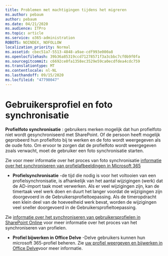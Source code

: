 ```yaml
---
title: Problemen met machtigingen tijdens het migreren
ms.author: pebaum
author: pebaum
ms.date: 04/21/2020
ms.audience: ITPro
ms.topic: article
ms.service: o365-administration
ROBOTS: NOINDEX, NOFOLLOW
localization_priority: Normal
ms.assetid: cbec51a7-5513-4848-a9ae-cdf993e000a8
ms.openlocfilehash: 39b36a85319ccd71278571f3a3cbbc7cf0b9f0fa
ms.sourcegitcommit: c6692ce0fa1358ec3529e59ca0ecdfdea4cdc759
ms.translationtype: MT
ms.contentlocale: nl-NL
ms.lasthandoff: 09/15/2020
ms.locfileid: "47798047"
---
```

# <a name="user-profile-and-photo-synchronization"></a>Gebruikersprofiel en foto synchronisatie

 **Profielfoto synchronisatie** : gebruikers merken mogelijk dat hun profielfoto niet wordt gesynchroniseerd met SharePoint. Of de persoon heeft mogelijk geprobeerd hun profielfoto bij te werken en de foto wordt weergegeven als de oude foto. Om ervoor te zorgen dat de profielfoto wordt weergegeven zoals verwacht, moet de gebruiker een foto synchronisatie starten. 
  
Zie voor meer informatie over het proces van foto synchronisatie [informatie over het synchroniseren van profielafbeeldingen in Microsoft 365](https://go.microsoft.com/fwlink/?linkid=2022634)
  
- **Profielsynchronisatie** -de tijd die nodig is voor het voltooien van een profielsynchronisatie, is afhankelijk van het aantal wijzigingen (werk) dat de AD-import taak moet verwerken. Als er veel wijzigingen zijn, kan de timertaak veel werk doen en duurt het langer voordat de wijzigingen zijn doorgevoerd in de Gebruikersprofieltoepassing. Als de timeropdracht een klein deel van de hoeveelheid werk bevat, worden de wijzigingen veel sneller doorgevoerd in de Gebruikersprofieltoepassing. 
  
Zie [informatie over het synchroniseren van gebruikersprofielen in SharePoint Online](https://go.microsoft.com/fwlink/?linkid=2022639) voor meer informatie over het proces van het synchroniseren van profielen.
    
- **Profiel bijwerken in Office Delve** -Delve gebruikers kunnen hun microsoft 365-profiel beheren. Zie [uw profiel weergeven en bijwerken in Office Delve](https://support.office.com/article/View-and-update-your-profile-in-Office-Delve-4e84343b-eedf-45a1-aeb9-8627ccca14ba)voor meer informatie.
    

